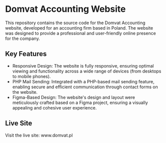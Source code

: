 <h1>
  Domvat Accounting Website
</h1>
This repository contains the source code for the Domvat Accounting website, developed for an accounting firm based in Poland. The website was designed to provide a professional and user-friendly online presence for the company.

<h2>Key Features</h2>
<ul><li>Responsive Design: The website is fully responsive, ensuring optimal viewing and functionality across a wide range of devices (from desktops to mobile phones).</li>

<li>PHP Mail Sending: Integrated with a PHP-based mail sending feature, enabling secure and efficient communication through contact forms on the website.</li>

<li>Figma-Based Design: The website's design and layout were meticulously crafted based on a Figma project, ensuring a visually appealing and cohesive user experience.</li>
</ul>
<h2>Live Site</h2>
Visit the live site: www.domvat.pl

